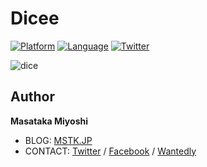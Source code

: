 # Dicee

[![Platform](http://img.shields.io/badge/platform-ios-blue.svg?style=flat
)](https://developer.apple.com/iphone/index.action)
[![Language](http://img.shields.io/badge/language-swift-brightgreen.svg?style=flat
)](https://developer.apple.com/swift)
[![Twitter](https://img.shields.io/badge/twitter-@mstkmys-blue.svg?style=flat)](https://twitter.com/mstkmys)

![dice](https://user-images.githubusercontent.com/12792235/36830578-8ce97712-1d67-11e8-839e-91c076049093.gif)

## Author
**Masataka Miyoshi**

- BLOG: [MSTK.JP](https://mstk.jp/)
- CONTACT: [Twitter](https://twitter.com/mstkmys) / [Facebook](https://www.facebook.com/mstkmys) / [Wantedly](https://www.wantedly.com/users/17788878)

